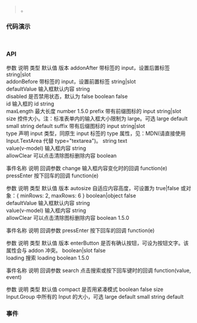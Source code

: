 #   

>  。


###  代码演示

```
 
```

### API
参数	说明	类型	默认值	版本
addonAfter	带标签的 input，设置后置标签	string|slot		
addonBefore	带标签的 input，设置前置标签	string|slot		
defaultValue	输入框默认内容	string		
disabled	是否禁用状态，默认为 false	boolean	false	
id	输入框的 id	string		
maxLength	最大长度	number		1.5.0
prefix	带有前缀图标的 input	string|slot		
size	控件大小。注：标准表单内的输入框大小限制为 large。可选 large default small	string	default	
suffix	带有后缀图标的 input	string|slot		
type	声明 input 类型，同原生 input 标签的 type 属性，见：MDN(请直接使用 Input.TextArea 代替 type="textarea")。	string	text	
value(v-model)	输入框内容	string		
allowClear	可以点击清除图标删除内容	boolean		


事件名称	说明	回调参数
change	输入框内容变化时的回调	function(e)
pressEnter	按下回车的回调	function(e)



参数	说明	类型	默认值	版本
autosize	自适应内容高度，可设置为 true|false 或对象：{ minRows: 2, maxRows: 6 }	boolean|object	false	
defaultValue	输入框默认内容	string		
value(v-model)	输入框内容	string		
allowClear	可以点击清除图标删除内容	boolean		1.5.0


事件名称	说明	回调参数
pressEnter	按下回车的回调	function(e)


参数	说明	类型	默认值	版本
enterButton	是否有确认按钮，可设为按钮文字。该属性会与 addon 冲突。	boolean|slot	false	
loading	搜索 loading	boolean		1.5.0


事件名称	说明	回调参数
search	点击搜索或按下回车键时的回调	function(value, event)


参数	说明	类型	默认值
compact	是否用紧凑模式	boolean	false
size	Input.Group 中所有的 Input 的大小，可选 large default small	string	default



 


### 事件

 

